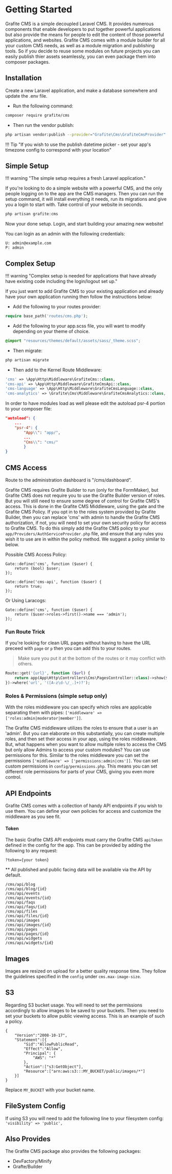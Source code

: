 # Getting Started

<div class="logo">
    <span class="cms-icon"></span>
</div>

Grafite CMS is a simple decoupled Laravel CMS. It provides numerous components that enable developers to put together powerful applications but also provide the means for people to edit the content of those powerful applications, and websites.
Grafite CMS comes with a module builder for all your custom CMS needs, as well as a module migration and publishing tools. So if you decide to reuse some modules on future projects you can easily publish thier assets seamlessly, you can even package them into composer packages.

## Installation

Create a new Laravel application, and make a database somewhere and update the .env file.

* Run the following command:

```bash
composer require grafite/cms
```

* Then run the vendor publish:

```bash
php artisan vendor:publish --provider="Grafite\Cms\GrafiteCmsProvider"
```

!!! Tip "If you wish to use the publish datetime picker - set your app's timezone config to correspond with your location"

## Simple Setup

!!! warning "The simple setup requires a fresh Laravel application."

If you're looking to do a simple website with a powerful CMS, and the only people logging on to the app are the CMS managers.
Then you can run the setup command, it will install everything it needs, run its migrations and give you a login to start with.
Take control of your website in seconds.

```php
php artisan grafite:cms
```

Now your done setup. Login, and start building your amazing new website!

You can login as an admin with the following credentials:

```
U: admin@example.com
P: admin
```

## Complex Setup

!!! warning "Complex setup is needed for applications that have already have existing code including the login/logout set up."

If you just want to add Grafite CMS to your existing application and already have your own application running then follow the instructions below:

* Add the following to your routes provider:

```php
require base_path('routes/cms.php');
```

* Add the following to your app.scss file, you will want to modify depending on your theme of choice.

```css
@import "resources/themes/default/assets/sass/_theme.scss";
```

* Then migrate:

```bash
php artisan migrate
```

* Then add to the Kernel Route Middleware:

```php
'cms' => \App\Http\Middleware\GrafiteCms::class,
'cms-api' => \App\Http\Middleware\GrafiteCmsApi::class,
'cms-language' => \App\Http\Middleware\GrafiteCmsLanguage::class,
'cms-analytics' => \Grafite\Cms\Middleware\GrafiteCmsAnalytics::class,
```

In order to have modules load as well please edit the autoload psr-4 portion to your composer file:
```json
"autoload": {
    ...
    "psr-4": {
        "App\\": "app/",
        ...
        "Cms\\": "cms/"
        }
}
```

## CMS Access
Route to the administration dashboard is "/cms/dashboard".

Grafite CMS requires Grafite Builder to run (only for the FormMaker), but Grafite CMS does not require you to use the Grafite Builder version of roles. But you will still need to ensure some degree of control for Grafite CMS's access. This is done in the Grafite CMS Middleware, using the gate and the Grafite CMS Policy. If you opt in to the roles system provided by Grafite Builder, then you can replace 'cms' with admin to handle the Grafite CMS authorization, if not, you will need to set your own security policy for access to Grafite CMS. To do this simply add the Grafite CMS policy to your `app/Providers/AuthServiceProvider.php` file, and ensure that any rules you wish it to use are in within the policy method. We suggest a policy similar to below.

Possible CMS Access Policy:
```
Gate::define('cms', function ($user) {
    return (bool) $user;
});

Gate::define('cms-api', function ($user) {
    return true;
});
```

Or Using Laracogs:
```
Gate::define('cms', function ($user) {
    return ($user->roles->first()->name === 'admin');
});
```

### Fun Route Trick

If you're looking for clean URL pages without having to have the URL preceed with `page` or `p` then you can
add this to your routes.

> Make sure you put it at the bottom of the routes or it may conflict with others.

```php
Route::get('{url}', function ($url) {
    return app(App\Http\Controllers\Cms\PagesController::class)->show($url);
})->where('url', '([A-z\d-\/_.]+)?');
```

### Roles & Permissions (simple setup only)

With the roles middleware you can specify which roles are applicable separating them with pipes: `['middleware' => ['roles:admin|moderator|member']]`.

The Grafite CMS middleware utilizes the roles to ensure that a user is an 'admin'. But you can elaborate on this substantially, you can create multiple roles, and then set their access in your app, using the roles middleware. But, what happens when you want to allow multiple roles to access the CMS but only allow Admins to access your custom modules? You can use permissions for this. Similar to the roles middleware you can set the permissions `['middleware' => ['permissions:admin|cms']]`. You can set custom permissions in `config/permissions.php`. This means you can set different role permissions for parts of your CMS, giving you even more control.

## API Endpoints

Grafite CMS comes with a collection of handy API endpoints if you wish to use them. You can define your own policies for access and customize the middleware as you see fit.

#### Token

The basic Grafite CMS API endpoints must carry the Grafite CMS `apiToken` defined in the config for the app. This can be provided by adding the following to any request:

```
?token={your token}
```

** All published and public facing data will be available via the API by default.

```
/cms/api/blog
/cms/api/blog/{id}
/cms/api/events
/cms/api/events/{id}
/cms/api/faqs
/cms/api/faqs/{id}
/cms/api/files
/cms/api/files/{id}
/cms/api/images
/cms/api/images/{id}
/cms/api/pages
/cms/api/pages/{id}
/cms/api/widgets
/cms/api/widgets/{id}
```

## Images

Images are resized on upload for a better quality response time. They follow the guidelines specified in the `config` under `cms.max-image-size`.

## S3

Regarding S3 bucket usage. You will need to set the permissions accordingly to allow images to be saved to your buckets. Then you need to set your buckets to allow public viewing access.
This is an example of such a policy.

```
{
    "Version":"2008-10-17",
    "Statement":[{
        "Sid":"AllowPublicRead",
        "Effect":"Allow",
        "Principal": {
            "AWS": "*"
        },
        "Action":["s3:GetObject"],
        "Resource":["arn:aws:s3:::MY_BUCKET/public/images/*"]
    }]
}
```

Replace `MY_BUCKET` with your bucket name.

## FileSystem Config

If using S3 you will need to add the following line to your filesystem config: `'visibility' => 'public',`

Also Provides
------
The Grafite CMS package also provides the following packages:

* DevFactory/Minify
* Grafte/Builder
